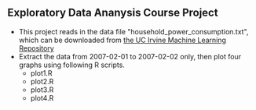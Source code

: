 ## Exploratory Data Ananysis Course Project

* This project reads in the data file "household_power_consumption.txt", which can be downloaded from [the UC Irvine Machine Learning Repository](https://d396qusza40orc.cloudfront.net/exdata%2Fdata%2Fhousehold_power_consumption.zip)
* Extract the data from 2007-02-01 to 2007-02-02 only, then plot four graphs using following R scripts.
	- plot1.R
	- plot2.R
	- plot3.R 
	- plot4.R  

